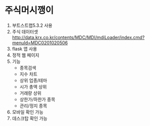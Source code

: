 # 주식머시깽이

1. 부트스트랩5.3.2 사용
2. 주식 데이터셋 http://data.krx.co.kr/contents/MDC/MDI/mdiLoader/index.cmd?menuId=MDC0201020506
3. flask 앱 사용
4. 정적 웹 페이지
5. 기능
   - 종목검색
   - 지수 차트
   - 상위 업종/테마
   - 시가 총액 상위
   - 거래량 상위
   - 상한가/하한가 종목
   - 관리/정지 종목
6. 모바일 확인 가능
7. 데스크탑 확인 가능
